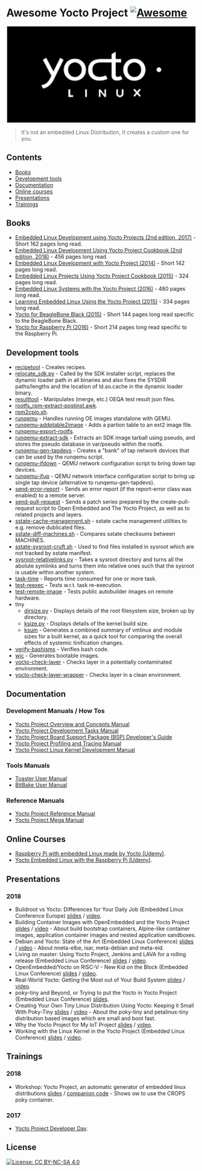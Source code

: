 # Awesome Yocto Project [![Awesome](https://awesome.re/badge.svg)](https://github.com/sindresorhus/awesome#readme)

<div align="center"><img width="500" src="yocto_project.png" alt="Awesome Embedded Linux"></div>

> It's not an embedded Linux Distribution, It creates a custom one for you.

## Contents

- [Books](#books)
- [Development tools](#development-tools)
- [Documentation](#documentation)
- [Online courses](#online-courses)
- [Presentations](#presentations)
- [Trainings](#trainings)

## Books

- [Embedded Linux Development using Yocto Projects (2nd edition, 2017)](https://www.packtpub.com/virtualization-and-cloud/embedded-linux-development-using-yocto-projects-second-edition) - Short 162 pages long read.
- [Embedded Linux Development Using Yocto Project Cookbook (2nd edition, 2018)](https://www.packtpub.com/virtualization-and-cloud/embedded-linux-development-using-yocto-project-cookbook-second-edition) - 456 pages long read.
- [Embedded Linux Development with Yocto Project (2014)](https://www.packtpub.com/application-development/embedded-linux-development-yocto-project) - Short 142 pages long read.
- [Embedded Linux Projects Using Yocto Project Cookbook (2015)](https://www.packtpub.com/virtualization-and-cloud/embedded-linux-projects-using-yocto-project-cookbook) - 324 pages long read.
- [Embedded Linux Systems with the Yocto Project (2016)](https://dl.acm.org/citation.cfm?id=3051933) - 480 pages long read.
- [Learning Embedded Linux Using the Yocto Project (2015)](https://www.packtpub.com/application-development/learning-embedded-linux-using-yocto-project) - 334 pages long read.
- [Yocto for BeagleBone Black (2015)](https://www.packtpub.com/hardware-and-creative/yocto-beaglebone) - Short 144 pages long read specific to the BeagleBone Black.
- [Yocto for Raspberry Pi (2016)](https://www.packtpub.com/hardware-and-creative/yocto-raspberry-pi) - Short 214 pages long read specific to the Raspberry Pi.

## Development tools

- [recipetool](https://git.yoctoproject.org/cgit.cgi/poky/plain/scripts/recipetool) - Creates recipes.
- [relocate_sdk.py](https://git.yoctoproject.org/cgit.cgi/poky/plain/scripts/relocate_sdk.py) - Called by the SDK installer script, replaces the dynamic loader path in all binaries and also fixes the SYSDIR paths/lengths and the location of ld.so.cache in the dynamic loader binary.
- [resulttool](https://git.yoctoproject.org/cgit.cgi/poky/plain/scripts/resulttool) - Manipulates (merge, etc.) OEQA test result json files.
- [rootfs_rpm-extract-postinst.awk](https://git.yoctoproject.org/cgit.cgi/poky/plain/scripts/rootfs_rpm-extract-postinst.awk).
- [rpm2cpio.sh](https://git.yoctoproject.org/cgit.cgi/poky/plain/scripts/rpm2cpio.sh).
- [runqemu](https://git.yoctoproject.org/cgit.cgi/poky/plain/scripts/runqemu) - Handles running OE images standalone with QEMU.
- [runqemu-addptable2image](https://git.yoctoproject.org/cgit.cgi/poky/plain/scripts/runqemu-addptable2image) - Adds a partion table to an ext2 image file.
- [runqemu-export-rootfs](https://git.yoctoproject.org/cgit.cgi/poky/plain/scripts/runqemu-export-rootfs).
- [runqemu-extract-sdk](https://git.yoctoproject.org/cgit.cgi/poky/plain/scripts/runqemu-extract-sdk) - Extracts an SDK image tarball using pseudo, and stores the pseudo database in var/pseudo within the rootfs.
- [runqemu-gen-tapdevs](https://git.yoctoproject.org/cgit.cgi/poky/plain/scripts/runqemu-gen-tapdevs) - Creates a "bank" of tap network devices that can be used by the runqemu script.
- [runqemu-ifdown](https://git.yoctoproject.org/cgit.cgi/poky/plain/scripts/runqemu-ifdown) - QEMU network configuration script to bring down tap devices.
- [runqemu-ifup](https://git.yoctoproject.org/cgit.cgi/poky/plain/scripts/runqemu-ifup) - QEMU network interface configuration script to bring up single tap device (alternative to runqemu-gen-tapdevs).
- [send-error-report](https://git.yoctoproject.org/cgit.cgi/poky/plain/scripts/send-error-report) - Sends an error report (if the report-error class was enabled) to a remote server.
- [send-pull-request](https://git.yoctoproject.org/cgit.cgi/poky/plain/scripts/send-pull-request) - Sends a patch series prepared by the create-pull-request script to Open Embedded and The Yocto Project, as well as to related projects and layers.
- [sstate-cache-management.sh](https://git.yoctoproject.org/cgit.cgi/poky/plain/scripts/sstate-cache-management.sh) - sstate cache management utilities to e.g. remove dublicated files.
- [sstate-diff-machines.sh](https://git.yoctoproject.org/cgit.cgi/poky/plain/scripts/sstate-diff-machines.sh) - Compares sstate checksums between MACHINES.
- [sstate-sysroot-cruft.sh](https://git.yoctoproject.org/cgit.cgi/poky/plain/scripts/sstate-sysroot-cruft.sh) - Used to find files installed in sysroot which are not tracked by sstate manifest.
- [sysroot-relativelinks.py](https://git.yoctoproject.org/cgit.cgi/poky/plain/scripts/sysroot-relativelinks.py) - Takes a sysroot directory and turns all the abolute symlinks and turns them into relative ones such that the sysroot is usable within another system.
- [task-time](https://git.yoctoproject.org/cgit.cgi/poky/plain/scripts/task-time) - Reports time consumed for one or more task.
- [test-reexec](https://git.yoctoproject.org/cgit.cgi/poky/plain/scripts/test-reexec) - Tests w.r.t. task re-execution.
- [test-remote-image](https://git.yoctoproject.org/cgit.cgi/poky/plain/scripts/test-remote-image) - Tests public autobuilder images on remote hardware.
- tiny
  - [dirsize.py](https://git.yoctoproject.org/cgit.cgi/poky/plain/scripts/tiny/dirsize.py) - Displays details of the root filesystem size, broken up by directory.
  - [ksize.py](https://git.yoctoproject.org/cgit.cgi/poky/plain/scripts/tiny/ksize.py) - Displays details of the kernel build size.
  - [ksum](https://git.yoctoproject.org/cgit.cgi/poky/plain/scripts/tiny/ksum.py) - Generates a combined summary of vmlinux and module sizes for a built kernel, as a quick tool for comparing the overall effects of systemic tinification changes.
- [verify-bashisms](https://git.yoctoproject.org/cgit.cgi/poky/plain/scripts/verify-bashisms) - Verifies bash code.
- [wic](https://git.yoctoproject.org/cgit.cgi/poky/plain/scripts/wic) - Generates bootable images.
- [yocto-check-layer](https://git.yoctoproject.org/cgit.cgi/poky/plain/scripts/yocto-check-layer) - Checks layer in a potentially contaminated environment.
- [yocto-check-layer-wrapper](https://git.yoctoproject.org/cgit.cgi/poky/plain/scripts/yocto-check-layer-wrapper) - Checks layer in a clean environment.

## Documentation

### Development Manuals / How Tos

- [Yocto Project Overview and Concepts Manual](https://www.yoctoproject.org/docs/2.7/overview-manual/overview-manual.html)
- [Yocto Project Development Tasks Manual](https://www.yoctoproject.org/docs/2.7/dev-manual/dev-manual.html)
- [Yocto Project Board Support Package (BSP) Developer's Guide](https://www.yoctoproject.org/docs/2.7/bsp-guide/bsp-guide.html)
- [Yocto Project Profiling and Tracing Manual](https://yoctoproject.org/docs/2.7/profile-manual/profile-manual.html)
- [Yocto Project Linux Kernel Development Manual](https://www.yoctoproject.org/docs/2.7/kernel-dev/kernel-dev.html)

### Tools Manuals

- [Toaster User Manual](https://www.yoctoproject.org/docs/2.7/toaster-manual/toaster-manual.html)
- [BitBake User Manual](https://www.yoctoproject.org/docs/2.7/bitbake-user-manual/bitbake-user-manual.html)

### Reference Manuals

- [Yocto Project Reference Manual](https://www.yoctoproject.org/docs/2.7/ref-manual/ref-manual.html)
- [Yocto Project Mega Manual](https://www.yoctoproject.org/docs/current/mega-manual/mega-manual.html)

## Online Courses

- [Raspberry Pi with embedded Linux made by Yocto (Udemy)](https://www.udemy.com/raspberry-pi-with-embedded-linux-made-by-yocto/).
- [Yocto Embedded Linux with the Raspberry Pi (Udemy)](https://www.udemy.com/embedded-linux-with-the-raspberry-pi/).

## Presentations

### 2018

- Buildroot vs Yocto: Differences for Your Daily Job (Embedded Linux Conference Europe) [slides](https://elinux.org/images/9/9a/Buildroot-vs-Yocto-Differences-for-Your-Daily-Job-Luca-Ceresoli-AIM-Sportline.pdf) / [video](https://youtu.be/wCVYQWFIvBs).
- Building Container Images with OpenEmbedded and the Yocto Project [slides](https://elinux.org/images/6/62/Building-Container-Images-with-OpenEmbedded-and-the-Yocto-Project-Scott-Murray-Konsulko-Group-1.pdf) / [video](https://youtu.be/OSyLoHYxGLQ) - About build bootstrap containers, Alpine-like container images, application container images and nested application sandboxes.
- Debian and Yocto: State of the Art (Embedded Linux Conference) [slides](https://elinux.org/images/a/ae/Elce_2018_kazuhiro_hayashi_Debian-Yocto-State-of-the-Art_r6.pdf) / [video](https://youtu.be/pWskw-79hSk) - About nneta-elbe, isar, meta-debian and meta-eid.
- Living on master: Using Yocto Project, Jenkins and LAVA for a rolling release (Embedded Linux Conference) [slides](https://elinux.org/images/4/4f/Living_on_master-Using_Yocto_Project%2C_Jenkins_and_LAVA_for_a_rolling_release-2018.pdf) / [video](https://www.youtube.com/watch?v=l6NwYGbWO5s).
- OpenEmbedded/Yocto on RISC-V - New Kid on the Block (Embedded Linux Conference) [slides](https://elinux.org/images/0/0c/ELC%2BIoT_RISCV-Yocto.pdf) / [video](https://www.youtube.com/watch?v=TdsmjqWJmfc).
- Real-World Yocto: Getting the Most out of Your Build System [slides](https://elinux.org/images/3/3c/Stephano-Cetola-RealWorldYocto.pdf) / [video](https://youtu.be/LXMwP5_v_k4).
- poky-tiny and Beyond, or Trying to put the Yocto in Yocto Project (Embedded Linux Conference) [slides](https://elinux.org/images/8/8f/Poky-tiny_and_Beyond.pdf).
- Creating Your Own Tiny Linux Distribution Using Yocto: Keeping it Small With Poky-Tiny [slides](https://elinux.org/images/0/0a/Creating-Your-Own-Tiny-Linux-Distribution-Using-Yocto-Keeping-it-Small-With-Poky-Tiny-Alejandro-Hernandez-Xilinx.pdf) / [video](https://youtu.be/OcZY1jm-c5o) - About the poky-tiny and petalinux-tiny distribution based images which are small and boot fast.
- Why the Yocto Project for My IoT Project [slides](https://elinux.org/images/c/c1/Why-the-Yocto-Project-for-My-IoT-Project-Drew-Moseley-Mender.io_.pdf) / [video](https://youtu.be/hh1UiX4awCE).
- Working with the Linux Kernel in the Yocto Project (Embedded Linux Conference) [slides](https://elinux.org/images/a/a6/2018-ELC-YP%2BKernel-Hudson-reduced.pdf) / [video](https://darknighte.com/ELC2018Video).

## Trainings

### 2018

- Workshop: Yocto Project, an automatic generator of embedded linux distributions [slides](ftp://ftp.koansoftware.com/public/talks/LinuxLAB-2018/LinuxLAB-2018-Yocto-Koan.pdf) / [companion code](https://github.com/koansoftware/linuxlab-yocto) - Shows ow to use the CROPS poky container.

### 2017

- [Yocto Project Developer Day](https://wiki.yoctoproject.org/wiki/DevDay_Portland_2018).

## License

[![License: CC BY-NC-SA 4.0](https://img.shields.io/badge/License-CC%20BY--NC--SA%204.0-lightgrey.svg)](https://creativecommons.org/licenses/by-nc-sa/4.0/)
